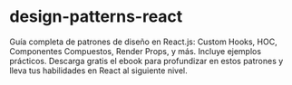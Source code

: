 # design-patterns-react
Guía completa de patrones de diseño en React.js: Custom Hooks, HOC, Componentes Compuestos, Render Props, y más. Incluye ejemplos prácticos. Descarga gratis el ebook para profundizar en estos patrones y lleva tus habilidades en React al siguiente nivel.
